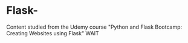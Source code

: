 # Flask-
Content studied from the Udemy course "Python and Flask Bootcamp: Creating Websites using Flask"
WAIT
